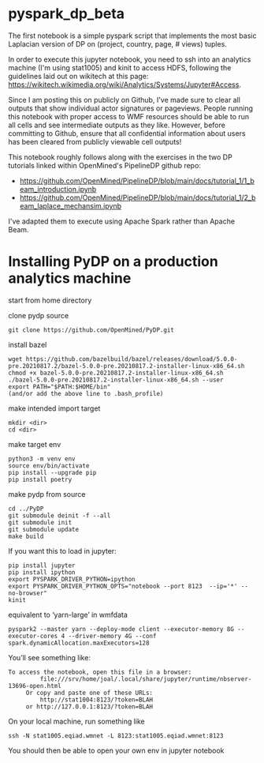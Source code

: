 # pyspark_dp_beta
The first notebook is a simple pyspark script that implements the most basic Laplacian version of DP on (project, country, page, # views) tuples.

In order to execute this jupyter notebook, you need to ssh into an analytics machine (I'm using stat1005) and kinit to access HDFS, following the guidelines laid out on wikitech at this page: https://wikitech.wikimedia.org/wiki/Analytics/Systems/Jupyter#Access.

Since I am posting this on publicly on Github, I've made sure to clear all outputs that show individual actor signatures or pageviews. People running this notebook with proper access to WMF resources should be able to run all cells and see intermediate outputs as they like. However, before committing to Github, ensure that all confidential information about users has been cleared from publicly viewable cell outputs!

This notebook roughly follows along with the exercises in the two DP tutorials linked within OpenMined's PipelineDP github repo:
- https://github.com/OpenMined/PipelineDP/blob/main/docs/tutorial_1/1_beam_introduction.ipynb
- https://github.com/OpenMined/PipelineDP/blob/main/docs/tutorial_1/2_beam_laplace_mechansim.ipynb

I've adapted them to execute using Apache Spark rather than Apache Beam.

# Installing PyDP on a production analytics machine
start from home directory

clone pydp source
```
git clone https://github.com/OpenMined/PyDP.git
```

install bazel
```
wget https://github.com/bazelbuild/bazel/releases/download/5.0.0-pre.20210817.2/bazel-5.0.0-pre.20210817.2-installer-linux-x86_64.sh
chmod +x bazel-5.0.0-pre.20210817.2-installer-linux-x86_64.sh 
./bazel-5.0.0-pre.20210817.2-installer-linux-x86_64.sh --user
export PATH="$PATH:$HOME/bin"
(and/or add the above line to .bash_profile)
```

make intended import target
```
mkdir <dir>
cd <dir>
```

make target env
```
python3 -m venv env
source env/bin/activate
pip install --upgrade pip
pip install poetry
```

make pydp from source
```
cd ../PyDP
git submodule deinit -f --all
git submodule init
git submodule update
make build
```

If you want this to load in jupyter:
```
pip install jupyter
pip install ipython
export PYSPARK_DRIVER_PYTHON=ipython
export PYSPARK_DRIVER_PYTHON_OPTS="notebook --port 8123  --ip='*' --no-browser"
kinit
```

equivalent to ‘yarn-large’ in wmfdata
```
pyspark2 --master yarn --deploy-mode client --executor-memory 8G --executor-cores 4 --driver-memory 4G --conf spark.dynamicAllocation.maxExecutors=128
```

You’ll see something like:
```
To access the notebook, open this file in a browser:
         file:///srv/home/joal/.local/share/jupyter/runtime/nbserver-13696-open.html
     Or copy and paste one of these URLs:
         http://stat1004:8123/?token=BLAH
     or http://127.0.0.1:8123/?token=BLAH
```

 On your local machine, run something like
```
ssh -N stat1005.eqiad.wmnet -L 8123:stat1005.eqiad.wmnet:8123
```

You should then be able to open your own env in jupyter notebook
